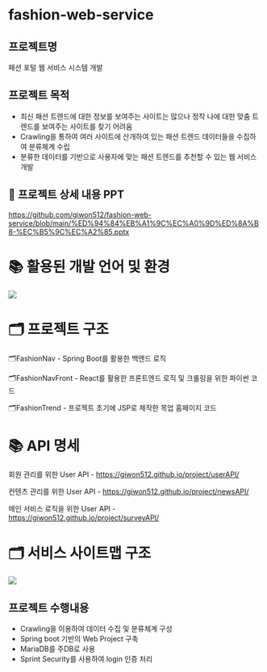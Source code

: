 # fashion-web-service

## 프로젝트명
패션 포털 웹 서비스 시스템 개발

## 프로젝트 목적
- 최신 패션 트렌드에 대한 정보를 보여주는 사이트는 많으나 정작 나에 대한 맞춤 트렌드를 보여주는 사이트를 찾기 어려움
- Crawling을 통하여 여러 사이트에 산개하여 있는 패션 트렌드 데이터들을 수집하여 분류체계 수립
- 분류한 데이터를 기반으로 사용자에 맞는 패션 트렌드를 추천할 수 있는 웹 서비스 개발

## 💾 프로젝트 상세 내용 PPT
https://github.com/giwon512/fashion-web-service/blob/main/%ED%94%84%EB%A1%9C%EC%A0%9D%ED%8A%B8-%EC%B5%9C%EC%A2%85.pptx

# 📚 활용된 개발 언어 및 환경

<img src="https://github.com/user-attachments/assets/14929a47-6501-4f24-a604-ed455f6ead68" />

# 🗂️ 프로젝트 구조
🗂️FashionNav - Spring Boot를 활용한 백엔드 로직

🗂️FashionNavFront - React를 활용한 프론트엔드 로직 및 크롤링을 위한 파이썬 코드

🗂️FashionTrend - 프로젝트 초기에 JSP로 제작한 목업 홈페이지 코드

# 📚 API 명세
회원 관리를 위한 User API - https://giwon512.github.io/project/userAPI/

컨텐츠 관리를 위한 User API - https://giwon512.github.io/project/newsAPI/

메인 서비스 로직을 위한 User API - https://giwon512.github.io/project/surveyAPI/

# 🗂️ 서비스 사이트맵 구조
<img src="https://github.com/user-attachments/assets/886b8c5c-8fe5-4ce5-93e7-196d42799692" />

## 프로젝트 수행내용
- Crawling을 이용하여 데이터 수집 및 분류체계 구성
- Spring boot 기반의 Web Project 구축
- MariaDB를 주DB로 사용
- Sprint Security를 사용하여 login 인증 처리

